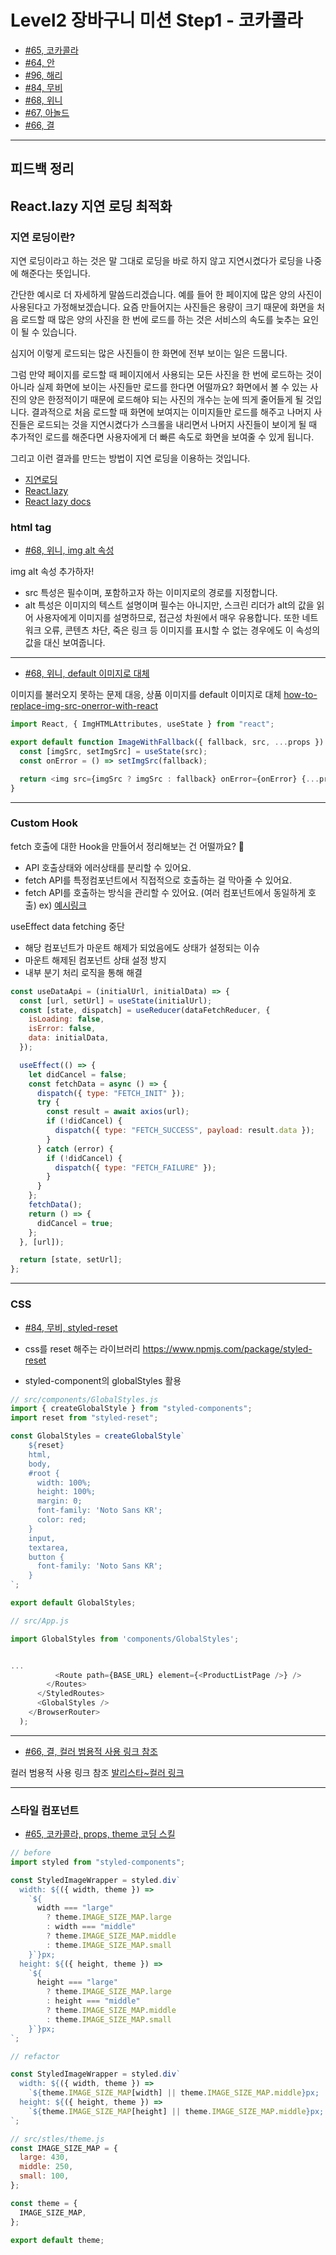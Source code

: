 # Level2 장바구니 미션 Step1 - 코카콜라

- [#65, 코카콜라](https://github.com/woowacourse/react-shopping-cart/pull/65)
- [#64, 안](https://github.com/woowacourse/react-shopping-cart/pull/64)
- [#96, 해리](https://github.com/woowacourse/react-shopping-cart/pull/96)
- [#84, 무비](https://github.com/woowacourse/react-shopping-cart/pull/84)
- [#68, 위니](https://github.com/woowacourse/react-shopping-cart/pull/68)
- [#67, 아놀드](https://github.com/woowacourse/react-shopping-cart/pull/67)
- [#66, 결](https://github.com/woowacourse/react-shopping-cart/pull/66)

---

## 피드백 정리

## React.lazy 지연 로딩 최적화

### 지연 로딩이란?

지연 로딩이라고 하는 것은 말 그대로 로딩을 바로 하지 않고 지연시켰다가 로딩을 나중에 해준다는 뜻입니다.

간단한 예시로 더 자세하게 말씀드리겠습니다.
예를 들어 한 페이지에 많은 양의 사진이 사용된다고 가정해보겠습니다.
요즘 만들어지는 사진들은 용량이 크기 때문에 화면을 처음 로드할 때 많은 양의 사진을 한 번에 로드를 하는 것은 서비스의 속도를 늦추는 요인이 될 수 있습니다.

심지어 이렇게 로드되는 많은 사진들이 한 화면에 전부 보이는 일은 드뭅니다.

그럼 만약 페이지를 로드할 때 페이지에서 사용되는 모든 사진을 한 번에 로드하는 것이 아니라 실제 화면에 보이는 사진들만 로드를 한다면 어떨까요?
화면에서 볼 수 있는 사진의 양은 한정적이기 때문에 로드해야 되는 사진의 개수는 눈에 띄게 줄어들게 될 것입니다.
결과적으로 처음 로드할 때 화면에 보여지는 이미지들만 로드를 해주고 나머지 사진들은 로드되는 것을 지연시켰다가 스크롤을 내리면서 나머지 사진들이 보이게 될 때 추가적인 로드를 해준다면 사용자에게 더 빠른 속도로 화면을 보여줄 수 있게 됩니다.

그리고 이런 결과를 만드는 방법이 지연 로딩을 이용하는 것입니다.

- [지연로딩](https://jforj.tistory.com/163)
- [React.lazy](https://velog.io/@ansrjsdn/React.lazy-%EC%82%AC%EC%9A%A9%ED%95%B4%EB%B3%B4%EA%B8%B0)
- [React lazy docs](https://ko.reactjs.org/docs/code-splitting.html)

### html tag

- [#68, 위니, img alt 속성](https://github.com/woowacourse/react-shopping-cart/pull/68)

img alt 속성 추가하자!

- src 특성은 필수이며, 포함하고자 하는 이미지로의 경로를 지정합니다.
- alt 특성은 이미지의 텍스트 설명이며 필수는 아니지만, 스크린 리더가 alt의 값을 읽어 사용자에게 이미지를 설명하므로, 접근성 차원에서 매우 유용합니다. 또한 네트워크 오류, 콘텐츠 차단, 죽은 링크 등 이미지를 표시할 수 없는 경우에도 이 속성의 값을 대신 보여줍니다.

---

- [#68, 위니, default 이미지로 대체](https://github.com/woowacourse/react-shopping-cart/pull/68)

이미지를 불러오지 못하는 문제 대응, 상품 이미지를 default 이미지로 대체
[how-to-replace-img-src-onerror-with-react](https://thewebdev.info/2022/05/10/how-to-replace-img-src-onerror-with-react/)

```javascript
import React, { ImgHTMLAttributes, useState } from "react";

export default function ImageWithFallback({ fallback, src, ...props }) {
  const [imgSrc, setImgSrc] = useState(src);
  const onError = () => setImgSrc(fallback);

  return <img src={imgSrc ? imgSrc : fallback} onError={onError} {...props} />;
}
```

---

### Custom Hook

fetch 호출에 대한 Hook을 만들어서 정리해보는 건 어떨까요? 🙂

- API 호출상태와 에러상태를 분리할 수 있어요.
- fetch API를 특정컴포넌트에서 직접적으로 호출하는 걸 막아줄 수 있어요.
- fetch API를 호출하는 방식을 관리할 수 있어요. (여러 컴포넌트에서 동일하게 호출)
  ex) [예시링크](https://velog.io/@chun_gil/How-to-fetch-data-with-React-Hooks%EC%A0%95%EB%A6%AC)

useEffect data fetching 중단

- 해당 컴포넌트가 마운트 해제가 되었음에도 상태가 설정되는 이슈
- 마운트 해제된 컴포넌트 상태 설정 방지
- 내부 분기 처리 로직을 통해 해결

```javascript
const useDataApi = (initialUrl, initialData) => {
  const [url, setUrl] = useState(initialUrl);
  const [state, dispatch] = useReducer(dataFetchReducer, {
    isLoading: false,
    isError: false,
    data: initialData,
  });

  useEffect(() => {
    let didCancel = false;
    const fetchData = async () => {
      dispatch({ type: "FETCH_INIT" });
      try {
        const result = await axios(url);
        if (!didCancel) {
          dispatch({ type: "FETCH_SUCCESS", payload: result.data });
        }
      } catch (error) {
        if (!didCancel) {
          dispatch({ type: "FETCH_FAILURE" });
        }
      }
    };
    fetchData();
    return () => {
      didCancel = true;
    };
  }, [url]);

  return [state, setUrl];
};
```

---

### CSS

- [#84, 무비, styled-reset](https://github.com/woowacourse/react-shopping-cart/pull/84)

- css를 reset 해주는 라이브러리 https://www.npmjs.com/package/styled-reset
- styled-component의 globalStyles 활용

```javascript
// src/components/GlobalStyles.js
import { createGlobalStyle } from "styled-components";
import reset from "styled-reset";

const GlobalStyles = createGlobalStyle`
    ${reset}
    html,
    body,
    #root {
      width: 100%;
      height: 100%;
      margin: 0;
      font-family: 'Noto Sans KR';
      color: red;
    }
    input,
    textarea,
    button {
      font-family: 'Noto Sans KR';
    }
`;

export default GlobalStyles;

// src/App.js

import GlobalStyles from 'components/GlobalStyles';


...
          <Route path={BASE_URL} element={<ProductListPage />} />
        </Routes>
      </StyledRoutes>
      <GlobalStyles />
    </BrowserRouter>
  );
```

---

- [#66, 결, 컬러 범용적 사용 링크 참조](https://github.com/woowacourse/react-shopping-cart/pull/66)

컬러 범용적 사용 링크 참조
[발리스타~컬러 링크](https://react-spectrum.adobe.com/react-spectrum/styling.html#color-values)

---

### 스타일 컴포넌트

- [#65, 코카콜라, props, theme 코딩 스킬](https://github.com/woowacourse/react-shopping-cart/pull/65)

```javascript
// before
import styled from "styled-components";

const StyledImageWrapper = styled.div`
  width: ${({ width, theme }) =>
    `${
      width === "large"
        ? theme.IMAGE_SIZE_MAP.large
        : width === "middle"
        ? theme.IMAGE_SIZE_MAP.middle
        : theme.IMAGE_SIZE_MAP.small
    }`}px;
  height: ${({ height, theme }) =>
    `${
      height === "large"
        ? theme.IMAGE_SIZE_MAP.large
        : height === "middle"
        ? theme.IMAGE_SIZE_MAP.middle
        : theme.IMAGE_SIZE_MAP.small
    }`}px;
`;

// refactor

const StyledImageWrapper = styled.div`
  width: ${({ width, theme }) =>
    `${theme.IMAGE_SIZE_MAP[width] || theme.IMAGE_SIZE_MAP.middle}px;
  height: ${({ height, theme }) =>
    `${theme.IMAGE_SIZE_MAP[height] || theme.IMAGE_SIZE_MAP.middle}px;
`;

// src/stles/theme.js
const IMAGE_SIZE_MAP = {
  large: 430,
  middle: 250,
  small: 100,
};

const theme = {
  IMAGE_SIZE_MAP,
};

export default theme;
```
